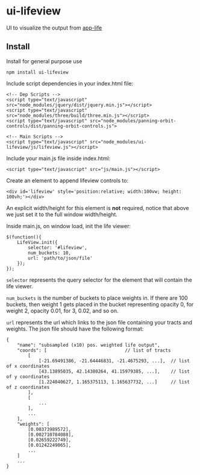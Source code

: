 # ui-lifeview

UI to visualize the output from [app-life](https://github.com/brain-life/app-life)

## Install

Install for general purpose use

```
npm install ui-lifeview
```

Include script dependencies in your index.html file:

```
<!-- Dep Scripts -->
<script type="text/javascript" src="node_modules/jquery/dist/jquery.min.js"></script>
<script type="text/javascript" src="node_modules/three/build/three.min.js"></script>
<script type="text/javascript" src="node_modules/panning-orbit-controls/dist/panning-orbit-controls.js">

<!-- Main Scripts -->
<script type="text/javascript" src="node_modules/ui-lifeview/js/lifeview.js"></script>
```

Include your main.js file inside index.html:

`<script type="text/javascript" src="js/main.js"></script>`

Create an element to append lifeview controls to:

`<div id='lifeview' style='position:relative; width:100vw; height: 100vh;'></div>`

An explicit width/height for this element is **not** required, notice that above we just set it to the full window width/height.

Inside main.js, on window load, init the life viewer:

```
$(function(){
    LifeView.init({
        selector: '#lifeview',
        num_buckets: 10,
        url: 'path/to/json/file'
    });
});
```

`selector` represents the query selector for the element that will contain the life viewer.

`num_buckets` is the number of buckets to place weights in. If there are 100 buckets, then weight 1 gets placed in the bucket representing opacity 0, for weight 2, opacity 0.01, for 3, 0.02, and so on.

`url` represents the url which links to the json file containing your tracts and weights. The json file should have the following format:

```
{
    "name": "subsampled (x10) pos. weighted life output",
    "coords": [                             // list of tracts
        [
            [-21.69491386, -21.64446831, -21.4675293, ...],  // list of x coordinates
            [43.13895035, 42.14380264, 41.15979385, ...],    // list of y coordinates
            [1.224040627, 1.165375113, 1.165637732, ...]     // list of z coordinates
        ],
        [
            ...
        ],
        ...
    ],
    "weights": [
        [0.00373989572],
		[0.002710784088],
        [0.02659222749],
		[0.01242249065],
        ...
    ]
    ...
}
```
